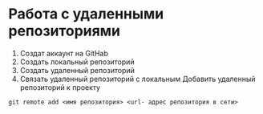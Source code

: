 # Работа с удаленными репозиториями
1. Создат аккаунт на GitHab
2. Создать локальный репозиторий
3. Создать удаленный репозиторий
4. Связать удаленный репозиторий с локальным
Добавить удаленный репозиторий к проекту
 ```
git remote add <имя репозитория> <url- адрес репозитория в сети>
 ```
   
